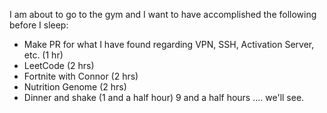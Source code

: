 I am about to go to the gym and I want to have accomplished the following before I sleep:
* Make PR for what I have found regarding VPN, SSH, Activation Server, etc. (1 hr)
* LeetCode (2 hrs)
* Fortnite with Connor (2 hrs)
* Nutrition Genome (2 hrs)
* Dinner and shake (1 and a half hour)
9 and a half hours .... we'll see.